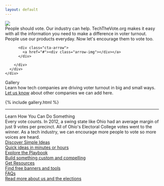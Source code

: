 ```yaml
---
layout: default
---
```


<div class="page-header">
  <div class="inner">
    <div class="page-content">
      <div class="wrapper">
        <div class="home">
          <img src="{{site.baseurl}}/assets/images/main-cta.png" class="main-cta">
          <div class="above-fold-text">
            People should vote. Our industry can help. TechTheVote.org makes it easy with all the information you need to make a difference in voter turnout. People use our products everyday. Now let's encourage them to vote too.
          </div>

          <div class="cta-arrow">
            <a href="#"><div class="arrow-img"></div></a>
          </div>

        </div>
      </div>
    </div>
  </div>
</div>
<div class="page-content homepage-content">

  <div class="playbook-subtitle">Gallery</div>
  <div class="above-fold-text below">
    Learn how tech companies are driving voter turnout in big and small ways.<br class="on-home" />
    <a href="mailto:info@techthevote.org">Let us know</a> about other companies we can add here.
  </div>
  
  {% include gallery.html %}

  <hr /> 

  <div class="playbook-subtitle">Learn How You Can Do Something</div>
  <div class="above-fold-text below">Every vote counts. In 2012, a swing state like Ohio had an average margin of just 9 votes per precinct. All of Ohio's Electoral College votes went to the winner. As a tech industry, we can encourage more people to vote so more voices are heard.
  </div>

  <!-- Start Nav -->
<div class="playbook-nav-wrapper homepage">
  <a href="./playbook#simple-ideas" class="nav-element">
    <div class="nav-element-title">Discover Simple Ideas</div>
    <div class="nav-element-description">Quick ideas in minutes or hours</div>
  </a>
  <a href="./playbook" class="nav-element">
    <div class="nav-element-title">Explore the Playbook</div>
    <div class="nav-element-description">Build something custom and compelling</div>
  </a>
  <a href="./resources" class="nav-element">
    <div class="nav-element-title">Get Resources</div>
    <div class="nav-element-description">Find free banners and tools</div>
  </a>
  <a href="./faq" class="nav-element">
    <div class="nav-element-title">FAQs</div>
    <div class="nav-element-description">Read more about us and the elections</div>
  </a>
</div>
<!-- End Nav -->
